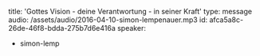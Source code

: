 title: 'Gottes Vision - deine Verantwortung - in seiner Kraft'
type: message
audio: /assets/audio/2016-04-10-simon-lempenauer.mp3
id: afca5a8c-26de-46f8-bdda-275b7d6e416a
speaker:
  - simon-lemp

